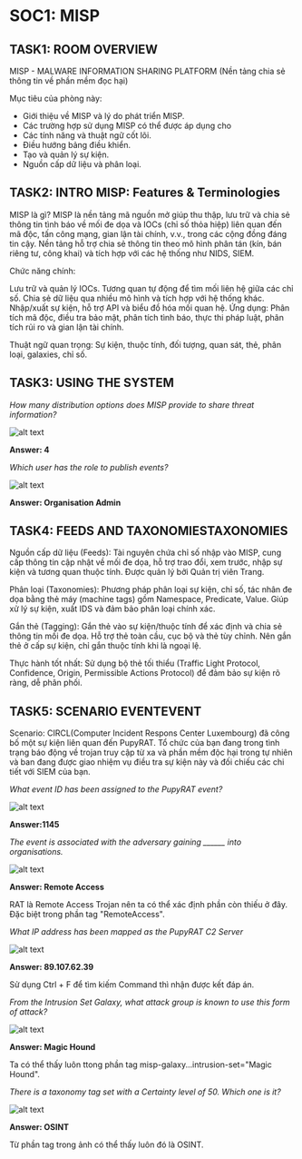 
# SOC1: MISP

## TASK1: ROOM OVERVIEW
MISP - MALWARE INFORMATION SHARING PLATFORM 
(Nền tảng chia sẻ thông tin về phần mềm đọc hại)

Mục tiêu của phòng này:
- Giới thiệu về MISP và lý do phát triển MISP.
- Các trường hợp sử dụng MISP có thể được áp dụng cho
- Các tính năng và thuật ngữ cốt lõi.
- Điều hướng bảng điều khiển.
- Tạo và quản lý sự kiện.
- Nguồn cấp dữ liệu và phân loại.


## TASK2: INTRO MISP: Features & Terminologies
MISP là gì?
MISP là nền tảng mã nguồn mở giúp thu thập, lưu trữ và chia sẻ thông tin tình báo về mối đe dọa và IOCs (chỉ số thỏa hiệp) liên quan đến mã độc, tấn công mạng, gian lận tài chính, v.v., trong các cộng đồng đáng tin cậy. Nền tảng hỗ trợ chia sẻ thông tin theo mô hình phân tán (kín, bán riêng tư, công khai) và tích hợp với các hệ thống như NIDS, SIEM.

Chức năng chính:

Lưu trữ và quản lý IOCs.
Tương quan tự động để tìm mối liên hệ giữa các chỉ số.
Chia sẻ dữ liệu qua nhiều mô hình và tích hợp với hệ thống khác.
Nhập/xuất sự kiện, hỗ trợ API và biểu đồ hóa mối quan hệ.
Ứng dụng: Phân tích mã độc, điều tra bảo mật, phân tích tình báo, thực thi pháp luật, phân tích rủi ro và gian lận tài chính.

Thuật ngữ quan trọng: Sự kiện, thuộc tính, đối tượng, quan sát, thẻ, phân loại, galaxies, chỉ số.

## TASK3: USING THE SYSTEM







*How many distribution options does MISP provide to share threat information?*

![alt text](../img/jpg1.png)

**Answer: 4**
 

*Which user has the role to publish events?*

![alt text](../img/jpg2.png)

**Answer: Organisation Admin**




## TASK4: FEEDS AND TAXONOMIESTAXONOMIES
Nguồn cấp dữ liệu (Feeds): Tài nguyên chứa chỉ số nhập vào MISP, cung cấp thông tin cập nhật về mối đe dọa, hỗ trợ trao đổi, xem trước, nhập sự kiện và tương quan thuộc tính. Được quản lý bởi Quản trị viên Trang.

Phân loại (Taxonomies): Phương pháp phân loại sự kiện, chỉ số, tác nhân đe dọa bằng thẻ máy (machine tags) gồm Namespace, Predicate, Value. Giúp xử lý sự kiện, xuất IDS và đảm bảo phân loại chính xác.

Gắn thẻ (Tagging): Gắn thẻ vào sự kiện/thuộc tính để xác định và chia sẻ thông tin mối đe dọa. Hỗ trợ thẻ toàn cầu, cục bộ và thẻ tùy chỉnh. Nên gắn thẻ ở cấp sự kiện, chỉ gắn thuộc tính khi là ngoại lệ.

Thực hành tốt nhất: Sử dụng bộ thẻ tối thiểu (Traffic Light Protocol, Confidence, Origin, Permissible Actions Protocol) để đảm bảo sự kiện rõ ràng, dễ phân phối.


## TASK5: SCENARIO EVENTEVENT

Scenario: CIRCL(Computer Incident Respons Center Luxembourg) đã công bố một sự kiện liên quan đến PupyRAT. Tổ chức của bạn đang trong tình trạng báo động về trojan truy cập từ xa và phần mềm độc hại trong tự nhiên và ban đang được giao nhiệm vụ điều tra sự kiện này và đối chiếu các chi tiết với SIEM của bạn.


*What event ID has been assigned to the PupyRAT event?*

![alt text](../img/jpg3.png)


**Answer:1145**

*The event is associated with the adversary gaining ______ into organisations.*

![alt text](../img/jpg4.png)

**Answer: Remote Access**

RAT là Remote Access Trojan nên ta có thể xác định phần còn thiếu ở đây. Đặc biệt trong phần tag "RemoteAccess".


*What IP address has been mapped as the PupyRAT C2 Server*

![alt text](../img/jpg5.png)

**Answer: 89.107.62.39**

Sử dụng Ctrl + F để tìm kiếm Command thì nhận được kết đáp án.

*From the Intrusion Set Galaxy, what attack group is known to use this form of attack?*

![alt text](../img/jpg4.png)

**Answer: Magic Hound**

Ta có thể thấy luôn ttong phần tag misp-galaxy...intrusion-set="Magic Hound".

*There is a taxonomy tag set with a Certainty level of 50. Which one is it?*

![alt text](../img/jpg6.png)

**Answer: OSINT**

Từ phần tag trong ảnh có thể thấy luôn đó là OSINT.



 